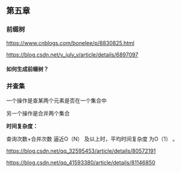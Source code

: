## 第五章

### 前缀树

https://www.cnblogs.com/bonelee/p/8830825.html

https://blog.csdn.net/v_july_v/article/details/6897097

#### 如何生成前缀树？



### 并查集

一个操作是查某两个元素是否在一个集合中

另一个操作是合并两个集合

**时间复杂度：**

查询次数+合并次数   逼近O（N） 及以上时，平均时间复杂度  为O（1） 。

https://blog.csdn.net/qq_32595453/article/details/80572191

https://blog.csdn.net/qq_41593380/article/details/81146850